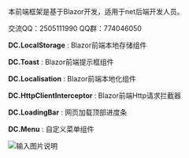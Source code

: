 本前端框架是基于Blazor开发，适用于net后端开发人员。

交流QQ：2505111990  QQ群：774046050

 **DC.LocalStorage** : Blazor前端本地存储组件

 **DC.Toast** : Blazor前端提示框组件

 **DC.Localisation** : Blazor前端本地化组件

 **DC.HttpClientInterceptor** : Blazor前端Http请求拦截器

 **DC.LoadingBar** : 网页加载顶部进度条

 **DC.Menu** : 自定义菜单组件

![输入图片说明](https://images.gitee.com/uploads/images/2019/0323/143458_244fc8de_130171.png "演示图片")